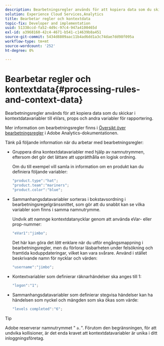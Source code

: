 ```yaml
---
description: Bearbetningsregler används för att kopiera data som du skickar i kontextdatavariabler till eVars, props och andra variabler för rapportering.
solution: Experience Cloud Services,Analytics
title: Bearbetar regler och kontextdata
topic-fix: Developer and implementation
uuid: 51338ccd-fa52-4d9c-97c4-947a4100465d
exl-id: a3968160-42c4-4671-b541-c14639b8a451
source-git-commit: 5434d8809aac11b4ad6dd1a3c74dae7dd98f095a
workflow-type: tm+mt
source-wordcount: '252'
ht-degree: 0%

---
```


# Bearbetar regler och kontextdata{#processing-rules-and-context-data}

Bearbetningsregler används för att kopiera data som du skickar i kontextdatavariabler till eVars, props och andra variabler för rapportering.

Mer information om bearbetningsregler finns i [Översikt över bearbetningsregler](https://experienceleague.adobe.com/docs/analytics/admin/admin-tools/processing-rules/processing-rules.html) i Adobe Analytics-dokumentationen.

Tänk på följande information när du arbetar med bearbetningsregler:

* Gruppera dina kontextdatavariabler med hjälp av namnutrymmen, eftersom det gör det lättare att upprätthålla en logisk ordning.

   Om du till exempel vill samla in information om en produkt kan du definiera följande variabler:

   ```js
   "product.type":"hat";
   "product.team":"mariners";
   "product.color":"blue";
   ```

* Sammanhangsdatavariabler sorteras i bokstavsordning i bearbetningsregelgränssnittet, som gör att du snabbt kan se vilka variabler som finns i samma namnutrymme.

   Undvik att namnge kontextdatanycklar genom att använda eVar- eller prop-nummer:

   ```js
   "eVar1":"jimbo";
   ```

   Det här kan göra det *lätt* enklare när du utför engångsmappning i bearbetningsregler, men du förlorar läsbarheten under felsökning och framtida koduppdateringar, vilket kan vara svårare. Använd i stället beskrivande namn för nycklar och värden:

   ```js
   "username":"jimbo";
   ```

* Kontextvariabler som definierar räknarhändelser ska anges till 1:

   ```js
   "logon":"1";
   ```

* Sammanhangsdatavariabler som definierar stegvisa händelser kan ha händelsen som nyckel och mängden som ska ökas som värde:

   ```js
   "levels completed":"6";
   ```

>[!TIP]
>
>Adobe reserverar namnutrymmet &quot; `a.`&quot;. Förutom den begränsningen, för att undvika kollisioner, är det enda kravet att kontextdatavariabler är unika i ditt inloggningsföretag.
